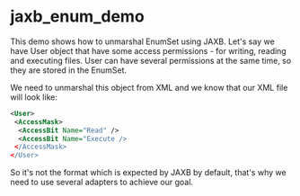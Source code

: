 jaxb_enum_demo
==============

This demo shows how to unmarshal EnumSet using JAXB. Let's
say we have User object that have some access permissions - 
for writing, reading and executing files. User can have several
permissions at the same time, so they are stored in the EnumSet.

We need to unmarshal this object from XML and we know that our XML file will
look like:

```xml
<User>
 <AccessMask>
  <AccessBit Name="Read" />
  <AccessBit Name="Execute />
 </AccessMask>
</User>
```

So it's not the format which is expected by JAXB by default, that's
why we need to use several adapters to achieve our goal.
